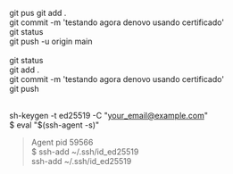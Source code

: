 git pus	git add . <br>
git commit -m 'testando agora denovo usando certificado'<br>
git status<br>
git push -u origin main<br>
<br>
git status<br>
git add .<br>
git commit -m 'testando agora denovo usando certificado'<br>
git push<br><br>


sh-keygen -t ed25519 -C "your_email@example.com"<br>
$ eval "$(ssh-agent -s)"<br>
> Agent pid 59566<br>
$ ssh-add ~/.ssh/id_ed25519 <br>
ssh-add ~/.ssh/id_ed25519<br>

